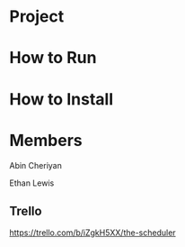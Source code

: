 # Project 

# How to Run

# How to Install

# Members
Abin Cheriyan

Ethan Lewis




## Trello ##
https://trello.com/b/iZgkH5XX/the-scheduler
